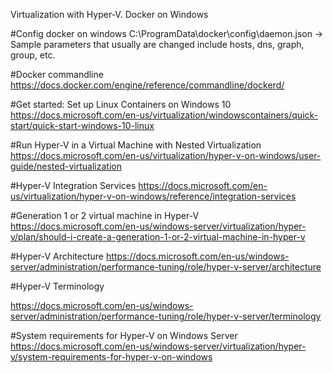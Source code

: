 Virtualization with Hyper-V. Docker on Windows

#Config docker on windows
C:\ProgramData\docker\config\daemon.json -> Sample parameters that usually are changed include hosts, dns, graph, group, etc.

#Docker commandline
https://docs.docker.com/engine/reference/commandline/dockerd/

#Get started: Set up Linux Containers on Windows 10
https://docs.microsoft.com/en-us/virtualization/windowscontainers/quick-start/quick-start-windows-10-linux

#Run Hyper-V in a Virtual Machine with Nested Virtualization
https://docs.microsoft.com/en-us/virtualization/hyper-v-on-windows/user-guide/nested-virtualization

#Hyper-V Integration Services
https://docs.microsoft.com/en-us/virtualization/hyper-v-on-windows/reference/integration-services

#Generation 1 or 2 virtual machine in Hyper-V
https://docs.microsoft.com/en-us/windows-server/virtualization/hyper-v/plan/should-i-create-a-generation-1-or-2-virtual-machine-in-hyper-v

#Hyper-V Architecture
https://docs.microsoft.com/en-us/windows-server/administration/performance-tuning/role/hyper-v-server/architecture

#Hyper-V Terminology

https://docs.microsoft.com/en-us/windows-server/administration/performance-tuning/role/hyper-v-server/terminology

#System requirements for Hyper-V on Windows Server
https://docs.microsoft.com/en-us/windows-server/virtualization/hyper-v/system-requirements-for-hyper-v-on-windows

